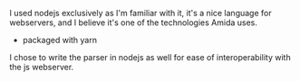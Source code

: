 I used nodejs exclusively as I'm familiar with it, it's a nice language for webservers, and I believe it's one of the technologies Amida uses.

- packaged with yarn

I chose to write the parser in nodejs as well for ease of interoperability with the js webserver.
